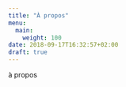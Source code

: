 ```yaml
---
title: "À propos"
menu: 
  main:
    weight: 100
date: 2018-09-17T16:32:57+02:00
draft: true
---
```


à propos